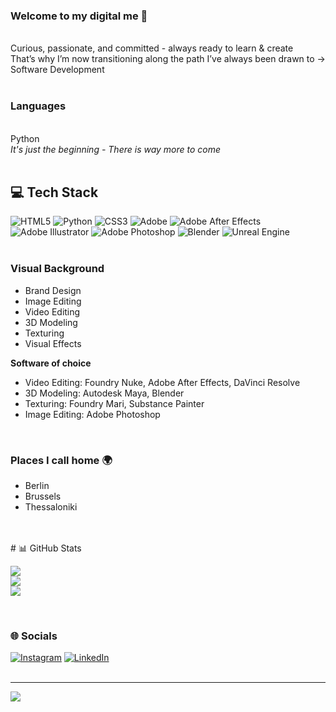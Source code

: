 ### Welcome to my digital me 💫

</br>
Curious, passionate, and committed - always ready to learn & create</br>
That’s why I’m now transitioning along the path I’ve always been drawn to → Software Development</br>
<br>

### Languages

<br>Python<br>
*It's just the beginning - There is way more to come*
<br>
<br>

## 💻 Tech Stack
![HTML5](https://img.shields.io/badge/html5-%23E34F26.svg?style=for-the-badge&logo=html5&logoColor=white) ![Python](https://img.shields.io/badge/python-3670A0?style=for-the-badge&logo=python&logoColor=ffdd54) ![CSS3](https://img.shields.io/badge/css3-%231572B6.svg?style=for-the-badge&logo=css3&logoColor=white) ![Adobe](https://img.shields.io/badge/adobe-%23FF0000.svg?style=for-the-badge&logo=adobe&logoColor=white) ![Adobe After Effects](https://img.shields.io/badge/Adobe%20After%20Effects-9999FF.svg?style=for-the-badge&logo=Adobe%20After%20Effects&logoColor=white) ![Adobe Illustrator](https://img.shields.io/badge/adobe%20illustrator-%23FF9A00.svg?style=for-the-badge&logo=adobe%20illustrator&logoColor=white) ![Adobe Photoshop](https://img.shields.io/badge/adobe%20photoshop-%2331A8FF.svg?style=for-the-badge&logo=adobe%20photoshop&logoColor=white) ![Blender](https://img.shields.io/badge/blender-%23F5792A.svg?style=for-the-badge&logo=blender&logoColor=white) ![Unreal Engine](https://img.shields.io/badge/unrealengine-%23313131.svg?style=for-the-badge&logo=unrealengine&logoColor=white)
<br>
<br>
### Visual Background
- Brand Design
- Image Editing
- Video Editing
- 3D Modeling
- Texturing
- Visual Effects<br>


**Software of choice**

- Video Editing: Foundry Nuke, Adobe After Effects, DaVinci Resolve
- 3D Modeling: Autodesk Maya, Blender
- Texturing: Foundry Mari, Substance Painter
- Image Editing: Adobe Photoshop

<br>

### Places I call home 🌍
- Berlin
- Brussels
- Thessaloniki

<br>
<br>
# 📊 GitHub Stats

![](https://github-readme-stats.vercel.app/api?username=leaaimee&theme=dark&hide_border=false&include_all_commits=true&count_private=true)<br/>
![](https://github-readme-streak-stats.herokuapp.com/?user=leaaimee&theme=dark&hide_border=false)<br/>
![](https://github-readme-stats.vercel.app/api/top-langs/?username=leaaimee&theme=dark&hide_border=false&include_all_commits=true&count_private=true&layout=compact)

<br>

### 🌐 Socials
[![Instagram](https://img.shields.io/badge/Instagram-%23E4405F.svg?logo=Instagram&logoColor=white)](https://instagram.com/leaaimee_official) [![LinkedIn](https://img.shields.io/badge/LinkedIn-%230077B5.svg?logo=linkedin&logoColor=white)](https://linkedin.com/in/lea-aimee-84a35943/) 
<br>
<br>

---
[![](https://visitcount.itsvg.in/api?id=leaaimee&icon=0&color=3)](https://visitcount.itsvg.in)

<!-- Proudly created with GPRM ( https://gprm.itsvg.in ) -->
